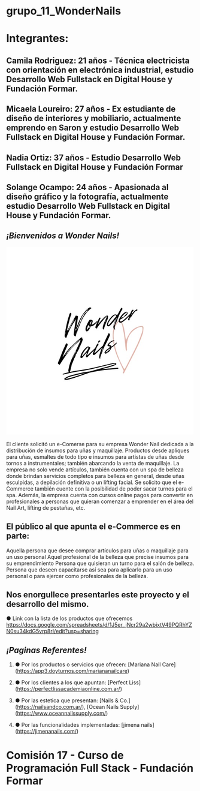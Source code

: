 

# grupo_11_WonderNails 

# Integrantes:

## Camila Rodriguez: 21 años - Técnica electricista con orientación en electrónica industrial, estudio Desarrollo Web Fullstack en Digital House y Fundación Formar.

## Micaela Loureiro: 27 años - Ex estudiante de diseño de interiores y mobiliario, actualmente emprendo en Saron y estudio Desarrollo Web Fullstack en Digital House y Fundación Formar.

## Nadia Ortiz: 37 años - Estudio Desarrollo Web Fullstack en Digital House y Fundación Formar

## Solange Ocampo: 24 años - Apasionada al diseño gráfico y la fotografía, actualmente estudio Desarrollo Web Fullstack en Digital House y Fundación Formar.


## ***¡Bienvenidos a Wonder Nails!*** 
![alt text](https://raw.githubusercontent.com/solOcampo/Grupo_11_WonderNails/master/Extras/WonderNails-Logotipo.jpeg)

El cliente solicitó un e-Comerse para su empresa Wonder Nail dedicada a la distribución de insumos para uñas y maquillaje. Productos desde apliques para uñas, esmaltes de todo tipo e insumos para artistas de uñas desde tornos a instrumentales; también abarcando la venta de maquillaje. La empresa no solo vende artículos, también cuenta con un spa de belleza donde brindan servicios completos para belleza en general, desde uñas esculpidas, a depilación definitiva o un lifting facial. Se solicito que el e-Commerce también cuente con la posibilidad de poder sacar turnos para el spa. 
Además, la empresa cuenta con cursos online pagos para convertir en profesionales a personas que quieran comenzar a emprender en el área del Nail Art, lifting de pestañas, etc.

## El público al que apunta el e-Commerce es en parte:
Aquella persona que desee comprar artículos para uñas o maquillaje para un uso personal
Aquel profesional de la belleza que precise insumos para su emprendimiento
Persona que quisieran un turno para el salón de belleza.
Persona que deseen capacitarse así sea para aplicarlo para un uso personal o para ejercer como profesionales de la belleza.

## Nos enorgullece presentarles este proyecto y el desarrollo del mismo.

● Link con la lista de los productos que ofrecemos 
https://docs.google.com/spreadsheets/d/1J5er_jNcr29a2wbixtV49PQRhYZN0su34kdG5vrp8rI/edit?usp=sharing

## ***¡Paginas Referentes!***
1.  ● Por los productos o servicios que ofrecen: 
[Mariana Nail Care] (https://app3.doyturnos.com/mariananailcare)

2.  ● Por los clientes a los que apuntan:
[Perfect Liss] (https://perfectlissacademiaonline.com.ar/)

3.  ● Por las estetica que presentan:
[Nails & Co.] (https://nailsandco.com.ar/), [Ocean Nails Supply] (https://www.oceannailssupply.com/)

4.  ● Por las funcionalidades implementadas: 
[jimena nails] (https://jimenanails.com/)

# Comisión 17 - Curso de Programación Full Stack - Fundación Formar
